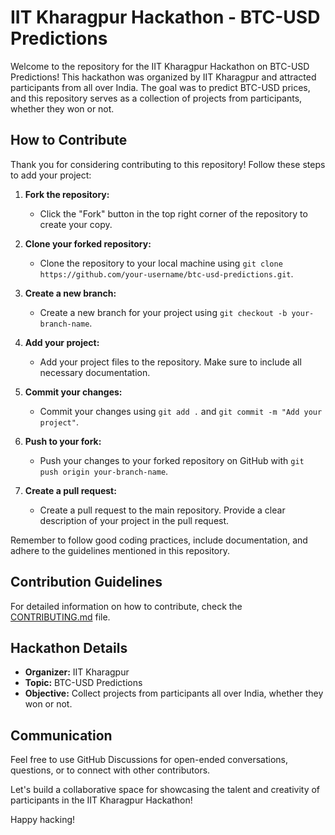 # IIT Kharagpur Hackathon - BTC-USD Predictions

Welcome to the repository for the IIT Kharagpur Hackathon on BTC-USD Predictions! This hackathon was organized by IIT Kharagpur and attracted participants from all over India. The goal was to predict BTC-USD prices, and this repository serves as a collection of projects from participants, whether they won or not.

## How to Contribute

Thank you for considering contributing to this repository! Follow these steps to add your project:

1. **Fork the repository:**
   - Click the "Fork" button in the top right corner of the repository to create your copy.

2. **Clone your forked repository:**
   - Clone the repository to your local machine using `git clone https://github.com/your-username/btc-usd-predictions.git`.

3. **Create a new branch:**
   - Create a new branch for your project using `git checkout -b your-branch-name`.

4. **Add your project:**
   - Add your project files to the repository. Make sure to include all necessary documentation.

5. **Commit your changes:**
   - Commit your changes using `git add .` and `git commit -m "Add your project"`.

6. **Push to your fork:**
   - Push your changes to your forked repository on GitHub with `git push origin your-branch-name`.

7. **Create a pull request:**
   - Create a pull request to the main repository. Provide a clear description of your project in the pull request.

Remember to follow good coding practices, include documentation, and adhere to the guidelines mentioned in this repository.

## Contribution Guidelines

For detailed information on how to contribute, check the [CONTRIBUTING.md](CONTRIBUTING.md) file.

## Hackathon Details

- **Organizer:** IIT Kharagpur
- **Topic:** BTC-USD Predictions
- **Objective:** Collect projects from participants all over India, whether they won or not.

## Communication

Feel free to use GitHub Discussions for open-ended conversations, questions, or to connect with other contributors.

Let's build a collaborative space for showcasing the talent and creativity of participants in the IIT Kharagpur Hackathon!

Happy hacking!

